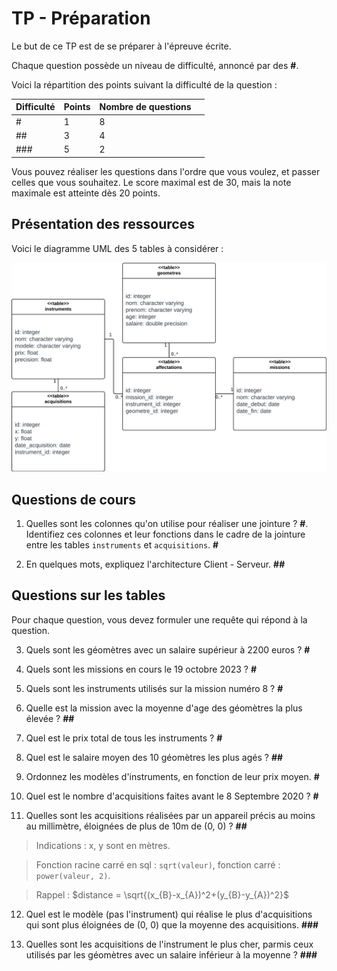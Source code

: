 # TP - Préparation

Le but de ce TP est de se préparer à l'épreuve écrite.

Chaque question possède un niveau de difficulté, annoncé par des **\#**.

Voici la répartition des points suivant la difficulté de la question :

<table>
    <thead>
        <th scope="col">Difficulté</th>
        <th scope="col">Points</th>
        <th scope="col">Nombre de questions<th>
    </thead>
    <tbody>
        <tr>
            <td>#</td>
            <td>1</td>
            <td>8</td>
        </tr>
        <tr>
            <td>##</td>
            <td>3</td>
            <td>4</td>
        </tr>
        <tr>
            <td>###</td>
            <td>5</td>
            <td>2</td>
        </tr>
    </tbody>
</table>

Vous pouvez réaliser les questions dans l'ordre que vous voulez, et passer celles que vous souhaitez. Le score maximal est de 30, mais la note maximale est atteinte dès 20 points.

## Présentation des ressources

Voici le diagramme UML des 5 tables à considérer :

![Diagramme UML](./images/geometres_chart.png)

## Questions de cours

1) Quelles sont les colonnes qu'on utilise pour réaliser une jointure ? **\#**. Identifiez ces colonnes et leur fonctions dans le cadre de la jointure entre les tables `instruments` et `acquisitions`. **\#**

<!-- > On utilise un couple de clés de jointures : une **clé primaire** et une **clé étrangère** -->
<!-- > Dans le cadre de la jointure entre `instruments` et `acquisitions`, la clé primaire est la colonne `id` de la table `instruments`, et la clé étrangère est la colonne `instrument_id` de la table `acquisitions`. -->

2) En quelques mots, expliquez l'architecture Client - Serveur. **\#\#**

<!-- > Des **clients** envoient des **requêtes** au **serveur**, qui **calcule** des **réponses** renvoyées aux clients. -->

## Questions sur les tables

Pour chaque question, vous devez formuler une requête qui répond à la question.

3) Quels sont les géomètres avec un salaire supérieur à 2200 euros ? **\#**

<!-- ```sql
SELECT prenom, nom FROM geometres
WHERE salaire > 2200
``` -->

4) Quels sont les missions en cours le 19 octobre 2023 ? **\#**

<!-- ```sql
SELECT nom FROM missions
WHERE date_debut < '2023-10-19'
AND date_fin > '2023-10-19'
``` -->

5) Quels sont les instruments utilisés sur la mission numéro 8 ? **\#**

<!-- ```sql
SELECT i.nom
FROM instruments AS i
JOIN affectations AS a
ON i.id = a.instrument_id
JOIN missions AS m
ON m.id = a.mission_id
WHERE m.id = 8
``` -->

6) Quelle est la mission avec la moyenne d'age des géomètres la plus élevée ? **\#\#**

<!-- ```sql
SELECT m.nom
FROM missions AS m
JOIN affectations AS a
ON m.id = a.mission_id
JOIN geometres AS g
ON g.id = a.geometre_id
GROUP BY m.id
ORDER BY AVG(g.age) DESC
LIMIT 1
``` -->

7) Quel est le prix total de tous les instruments ? **\#**

<!-- ```sql
SELECT SUM(prix) FROM instruments
``` -->

8) Quel est le salaire moyen des 10 géomètres les plus agés ? **\#\#**

<!-- ```sql
SELECT AVG(salaire) FROM (
    SELECT salaire FROM geometres
    ORDER BY age DESC
    LIMIT 10
)
``` -->

9) Ordonnez les modèles d'instruments, en fonction de leur prix moyen. **\#**

<!-- ```sql
SELECT modele, AVG(prix)
FROM instruments
GROUP BY modele
ORDER BY AVG(prix) ASC
``` -->

10) Quel est le nombre d'acquisitions faites avant le 8 Septembre 2020 ? **\#**

<!-- ```sql
SELECT COUNT(*)
FROM acquisitions
WHERE date_acquisition < '2020-09-08'
``` -->

11) Quelles sont les acquisitions réalisées par un appareil précis au moins au millimètre, éloignées de plus de 10m de (0, 0) ? **\#\#**

> Indications : x, y sont en mètres.

> Fonction racine carré en sql : `sqrt(valeur)`, fonction carré : `power(valeur, 2)`.

> Rappel : $distance = \sqrt{(x_{B}-x_{A})^2+(y_{B}-y_{A})^2}$

<!-- ```sql
SELECT id
FROM acquisitions AS a
JOIN instruments AS i
ON i.id = a.instrument_id
WHERE i.precision < 0.001
AND sqrt(power(x, 2) + power(y, 2)) > 10
``` -->

12) Quel est le modèle (pas l'instrument) qui réalise le plus d'acquisitions qui sont plus éloignées de (0, 0) que la moyenne des acquisitions. **\#\#\#**

<!-- ```sql
SELECT i.modele, COUNT(*)
FROM instruments AS i
JOIN (
    SELECT instrument_id FROM acquisitions
    WHERE sqrt(power(x, 2) + power(y, 2)) > (
        SELECT AVG(sqrt(power(x, 2) + power(y, 2)))
        FROM acquisitions
    )
) AS a
ON i.id = a.instrument_id
GROUP BY i.modele
ORDER BY COUNT(*) DESC
LIMIT 1
``` -->

13) Quelles sont les acquisitions de l'instrument le plus cher, parmis ceux utilisés par les géomètres avec un salaire inférieur à la moyenne ? **\#\#\#**

<!-- ```sql
SELECT *
FROM acquisitions
WHERE instrument_id = (
    SELECT i.id
    FROM instruments AS i
    JOIN affectations AS af
    ON i.id = af.instrument_id
    JOIN (
        SELECT id FROM geometres
        WHERE salaire > (
            SELECT AVG(salaire) FROM geometres
        )
    ) AS g
    ON g.id = af.geometre_id
    ORDER BY i.prix DESC
    LIMIT 1
)
``` -->